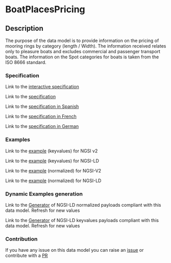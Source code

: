 # BoatPlacesPricing

## Description 

The purpose of the data model is to provide information on the pricing of mooring rings by category (length / Width). The information received relates only to pleasure boats and excludes commercial and passenger transport boats. The information on the Spot categories for boats is taken from the ISO 8666 standard.
### Specification

Link to the [interactive specification](https://swagger.lab.fiware.org/?url=https://smart-data-models.github.io/dataModel.Ports/BoatPlacesPricing/swagger.yaml)

Link to the [specification](https://smart-data-models.github.io/dataModel.Ports/BoatPlacesPricing/doc/spec.md)

Link to the [specification in Spanish](https://smart-data-models.github.io/dataModel.Ports/BoatPlacesPricing/doc/spec_ES.md)

Link to the [specification in French](https://smart-data-models.github.io/dataModel.Ports/BoatPlacesPricing/doc/spec_FR.md)

Link to the [specification in German](https://smart-data-models.github.io/dataModel.Ports/BoatPlacesPricing/doc/spec_DE.md)
### Examples

Link to the [example](https://smart-data-models.github.io/dataModel.Ports/BoatPlacesPricing/examples/example.json) (keyvalues) for NGSI v2

Link to the [example](https://smart-data-models.github.io/dataModel.Ports/BoatPlacesPricing/examples/example.jsonld) (keyvalues) for NGSI-LD

Link to the [example](https://smart-data-models.github.io/dataModel.Ports/BoatPlacesPricing/examples/example-normalized.json) (normalized) for NGSI-V2

Link to the [example](https://smart-data-models.github.io/dataModel.Ports/BoatPlacesPricing/examples/example-normalized.jsonld) (normalized) for NGSI-LD
### Dynamic Examples generation

Link to the [Generator](https://smartdatamodels.org/extra/ngsi-ld_generator_v0.92.php?schemaUrl=https://raw.githubusercontent.com/smart-data-models/dataModel.Ports/master/BoatPlacesPricing/schema.json&email=info@smartdatamodels.org) of NGSI-LD normalized payloads compliant with this data model. Refresh for new values

Link to the [Generator](https://smartdatamodels.org/extra/ngsi-ld_generator_keyvalues_v0.92.php?schemaUrl=https://raw.githubusercontent.com/smart-data-models/dataModel.Ports/master/BoatPlacesPricing/schema.json&email=info@smartdatamodels.org) of NGSI-LD keyvalues payloads compliant with this data model. Refresh for new values
### Contribution

 If you have any issue on this data model you can raise an [issue](https://github.com/smart-data-models/dataModel.Ports/issues)  or contribute with a [PR](https://github.com/smart-data-models/dataModel.Ports/pulls)